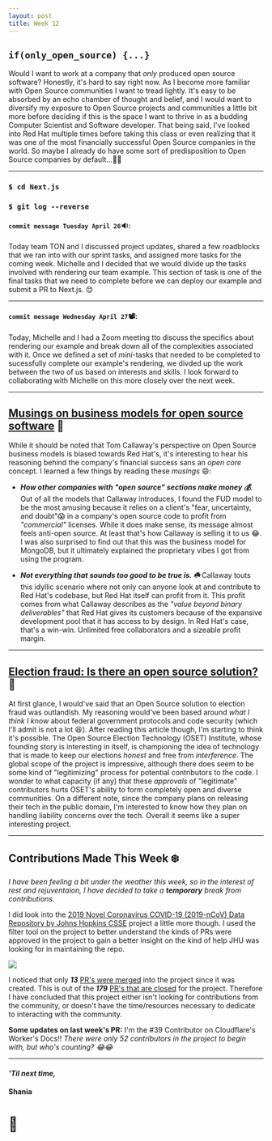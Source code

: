 ```yaml
---
layout: post
title: Week 12
---
```



## `if(only_open_source) {...}`

Would I want to work at a company that *only* produced open source software? Honestly, it's hard to say right now. As I become more familiar with Open Source communities I want to tread lightly. It's easy to be absorbed by an echo chamber of thought and belief, and I would want to diversify my exposure to Open Source projects and communities a little bit more before deciding if this is the space I want to thrive in as a budding Computer Scientist and Software developer. That being said, I've looked into Red Hat multiple times before taking this class or even realizing that it was one of the most financially successful Open Source companies in the world. So maybe I already do have some sort of predisposition to Open Source companies by default...:thinking::wink:

---

### `$ cd Next.js`

### `$ git log --reverse`

#### `commit message Tuesday April 26`:sound::

Today team TON and I discussed project updates, shared a few roadblocks that we ran into with our sprint tasks, and assigned more tasks for the coming week. Michelle and I decided that we would divide up the tasks involved with rendering our team example. This section of task is one of the final tasks that we need to complete before we can deploy our example and submit a PR to Next.js. :blush: 

---

#### `commit message Wednesday April 27`:film_projector::

Today, Michelle and I had a Zoom meeting tto discuss the specifics about rendering our example and break down all of the complexities associated with it. Once we defined a set of *mini*-tasks that needed to be completed to sucessfully complete our example's rendering, we divded up the work between the two of us based on interests and skills. I look forward to collaborating with Michelle on this more closely over the next week.

---

## [Musings on business models for open source software](https://spot.livejournal.com/327801.html) :thinking:

While it should be noted that Tom Callaway's perspective on Open Source business models is biased towards Red Hat's, it's interesting to hear his reasoning behind the company's financial success sans an *open core* concept. I learned a few things by reading these *musings* :smile::

- ***How other companies with "open source" sections make money :moneybag:***. Out of all the models that Callaway introduces, I found the FUD model to be the most amusing because it relies on a client's "fear, uncertainty, and doubt":scream: in a company's open source code to profit from *"commercial"* licenses. While it does make sense, its message almost feels anti-open source. At least that's how Callaway is selling it to us :joy:. I was also surprised to find out that this was the business model for MongoDB, but it ultimately explained the proprietary vibes I got from using the program.

- ***Not everything that sounds too good to be true is. :shamrock:*** Callaway touts this idyllic scenario where not only can anyone look at and contribute to Red Hat's codebase, but Red Hat itself can profit from it. This profit comes from what Callaway describes as the *"value beyond binary deliverables"* that Red Hat gives its customers because of the expansive development pool that it has access to by design. In Red Hat's case, that's a win-win. Unlimited free collaborators and a sizeable profit margin.  

---

## [Election fraud: Is there an open source solution?](https://opensource.com/article/19/9/voting-fraud-open-source-solution)  :bank:

At first glance, I would've said that an Open Source solution to election fraud was outlandish. My reasoning would've been based around *what I think I know* about federal government protocols and code security (which I'll admit is not a lot :laughing:). After reading this article though, I'm starting to think it's possible. The Open Source Election Technology (OSET) Institute, whose founding story is interesting in itself, is championing the idea of technology that is made to keep our elections *honest* and free from *interference*. The global scope of the project is impressive, although there does seem to be some kind of "legitimizing" process for potential contributors to the code. I wonder to what capacity (if any) that these *approvals* of "legitimate" contributors hurts OSET's ability to form completely open and diverse communities. On a different note, since the company plans on releasing their tech in the public domain, I'm interested to know how they plan on handling liability concerns over the tech. Overall it seems like a super interesting project. 

---

## Contributions Made This Week :snowflake:

*I have been feeling a bit under the weather this week, so in the interest of rest and rejuventaion, I have decided to take a **temporary** break from contributions.*

I did look into the [2019 Novel Coronavirus COVID-19 (2019-nCoV) Data Repository by Johns Hopkins CSSE](https://github.com/CSSEGISandData/COVID-19) project a little more though. I used the filter tool on the project to better understand the kinds of PRs were approved in the project to gain a better insight on the kind of help JHU was looking for in maintaining the repo. 

<img src="https://hunter-college-ossd-spr-2020.github.io/sdhani-weekly/assets/filter-JHU-merged.png">

I noticed that only ***13*** [PR's were merged](https://github.com/CSSEGISandData/COVID-19/pulls?q=is%3Apr+is%3Aclosed+is%3Amerged) into the project since it was created. This is out of the ***179*** [PR's that are closed](https://github.com/CSSEGISandData/COVID-19/pulls?q=is%3Apr+is%3Aclosed+) for the project. Therefore I have concluded that this project either isn't looking for contributions from the community, or doesn't have the time/resources necessary to dedicate to interacting with the community.  

**Some updates on last week's PR:**
I'm the #39 Contributor on Cloudflare's Worker's Docs!! *There were only 52 contributors in the project to begin with, but who's counting? :joy::joy:*

---

#### *'Til next time,*
#### Shania
# :mushroom:

